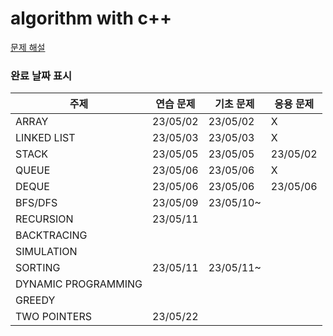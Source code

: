 # algorithm with c++


[문제 해설](https://velog.io/@gracemjy)

### 완료 날짜 표시
| 주제                  | 연습 문제    | 기초 문제       | 응용 문제 |
|-------------------|----------|-------------|-------|
| ARRAY         | 23/05/02 | 23/05/02 | X  |
| LINKED LIST  |  23/05/03 | 23/05/03  |  X  |
| STACK         | 23/05/05  | 23/05/05  | 23/05/02  |
| QUEUE         | 23/05/06  | 23/05/06  |  X  |
| DEQUE         | 23/05/06  | 23/05/06  |   23/05/06 |
| BFS/DFS       | 23/05/09  | 23/05/10~  |       |
| RECURSION  | 23/05/11  |   |       |
| BACKTRACING |   |   |       |
| SIMULATION |   |   |       |
| SORTING      | 23/05/11 | 23/05/11~  |       |
| DYNAMIC PROGRAMMING |   |   |       |
| GREEDY        |   |   |       |
| TWO POINTERS    |  23/05/22  |   |       |
